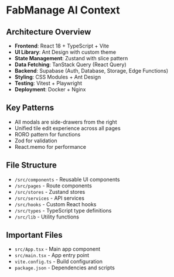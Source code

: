 # FabManage AI Context

## Architecture Overview
- **Frontend**: React 18 + TypeScript + Vite
- **UI Library**: Ant Design with custom theme
- **State Management**: Zustand with slice pattern
- **Data Fetching**: TanStack Query (React Query)
- **Backend**: Supabase (Auth, Database, Storage, Edge Functions)
- **Styling**: CSS Modules + Ant Design
- **Testing**: Vitest + Playwright
- **Deployment**: Docker + Nginx

## Key Patterns
- All modals are side-drawers from the right
- Unified tile edit experience across all pages
- RORO pattern for functions
- Zod for validation
- React.memo for performance

## File Structure
- `/src/components` - Reusable UI components
- `/src/pages` - Route components
- `/src/stores` - Zustand stores
- `/src/services` - API services
- `/src/hooks` - Custom React hooks
- `/src/types` - TypeScript type definitions
- `/src/lib` - Utility functions

## Important Files
- `src/App.tsx` - Main app component
- `src/main.tsx` - App entry point
- `vite.config.ts` - Build configuration
- `package.json` - Dependencies and scripts
